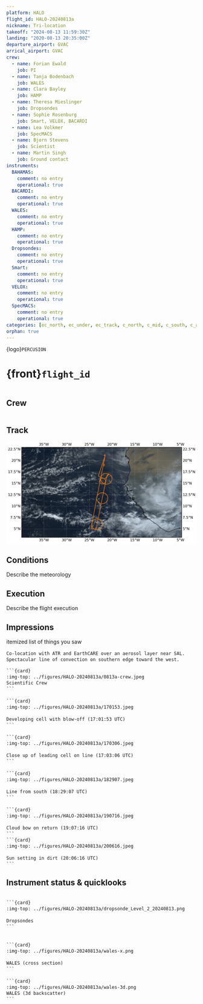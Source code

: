 ```yaml
---
platform: HALO
flight_id: HALO-20240813a
nickname: Tri-location
takeoff: "2024-08-13 11:59:30Z"
landing: "2020-08-13 20:35:00Z"
departure_airport: GVAC
arrical_airport: GVAC
crew:
  - name: Forian Ewald
    job: PI
  - name: Tanja Bodenbach
    job: WALES
  - name: Clara Bayley
    job: HAMP
  - name: Theresa Mieslinger
    job: Dropsondes
  - name: Sophie Rosenburg
    job: Smart, VELOX, BACARDI
  - name: Lea Volkmer
    job: SpecMACS
  - name: Bjorn Stevens
    job: Scientist
  - name: Martin Singh
    job: Ground contact
instruments:
  BAHAMAS:
    comment: no entry
    operational: true
  BACARDI:
    comment: no entry
    operational: true
  WALES:
    comment: no entry
    operational: true
  HAMP:
    comment: no entry
    operational: true
  Dropsondes:
    comment: no entry
    operational: true
  Smart:
    comment: no entry
    operational: true
  VELOX:
    comment: no entry
    operational: true
  SpecMACS:
    comment: no entry
    operational: true
categories: [ec_north, ec_under, ec_track, c_north, c_mid, c_south, c_atr, ec_south]
orphan: true
---
```


{logo}`PERCUSION`

# {front}`flight_id`

```{badges}
```

## Crew

```{crew-list}
```

## Track
![track](../figures/HALO-20240813a/HALO-20240813a-track.jpeg)

## Conditions

Describe the meteorology

## Execution

Describe the flight execution

## Impressions

itemized list of things you saw 

```{note}
Co-location with ATR and EarthCARE over an aerosol layer near SAL. Spectacular line of convection on southern edge toward the west.
```

````{card-carousel} 2
```{card}
:img-top: ../figures/HALO-20240813a/0813a-crew.jpeg
Scientific Crew
```

```{card}
:img-top: ../figures/HALO-20240813a/170153.jpeg

Developing cell with blow-off (17:01:53 UTC)
```

```{card}
:img-top: ../figures/HALO-20240813a/170306.jpeg

Close up of leading cell on line (17:03:06 UTC)
```

```{card}
:img-top: ../figures/HALO-20240813a/182907.jpeg

Line from south (18:29:07 UTC)
```

```{card}
:img-top: ../figures/HALO-20240813a/190716.jpeg

Cloud bow on return (19:07:16 UTC)
```
```{card}
:img-top: ../figures/HALO-20240813a/200616.jpeg

Sun setting in dirt (20:06:16 UTC)
```
````

## Instrument status & quicklooks

```{instrument-table}
```
````{card-carousel} 2
```{card}
:img-top: ../figures/HALO-20240813a/dropsonde_Level_2_20240813.png

Dropsondes
```


```{card}
:img-top: ../figures/HALO-20240813a/wales-x.png

WALES (cross section)
```

```{card}
:img-top: ../figures/HALO-20240813a/wales-3d.png
WALES (3d backscatter)
```

````
